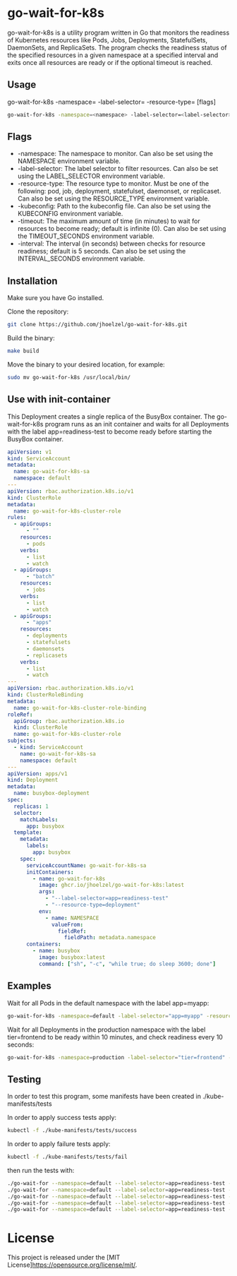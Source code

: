 # go-wait-for-k8s
go-wait-for-k8s is a utility program written in Go that monitors the readiness of Kubernetes resources like Pods, Jobs, Deployments, StatefulSets, DaemonSets, and ReplicaSets. The program checks the readiness status of the specified resources in a given namespace at a specified interval and exits once all resources are ready or if the optional timeout is reached.

## Usage
go-wait-for-k8s -namespace=<namespace> -label-selector=<label-selector> -resource-type=<resource-type> [flags]

```sh
go-wait-for-k8s -namespace=<namespace> -label-selector=<label-selector> -resource-type=<resource-type> [flags]
```

## Flags
* -namespace: The namespace to monitor. Can also be set using the NAMESPACE environment variable.
* -label-selector: The label selector to filter resources. Can also be set using the LABEL_SELECTOR environment variable.
* -resource-type: The resource type to monitor. Must be one of the following: pod, job, deployment, statefulset, daemonset, or replicaset. Can also be set using the RESOURCE_TYPE environment variable.
* -kubeconfig: Path to the kubeconfig file. Can also be set using the KUBECONFIG environment variable.
* -timeout: The maximum amount of time (in minutes) to wait for resources to become ready; default is infinite (0). Can also be set using the TIMEOUT_SECONDS environment variable.
* -interval: The interval (in seconds) between checks for resource readiness; default is 5 seconds. Can also be set using the INTERVAL_SECONDS environment variable.

## Installation
Make sure you have Go installed.

Clone the repository:

```sh
git clone https://github.com/jhoelzel/go-wait-for-k8s.git
```

Build the binary:

```sh
make build
```

Move the binary to your desired location, for example:

```sh
sudo mv go-wait-for-k8s /usr/local/bin/
```

## Use with init-container

This Deployment creates a single replica of the BusyBox container. The go-wait-for-k8s program runs as an init container and waits for all Deployments with the label app=readiness-test to become ready before starting the BusyBox container.

```yaml
apiVersion: v1
kind: ServiceAccount
metadata:
  name: go-wait-for-k8s-sa
  namespace: default
---
apiVersion: rbac.authorization.k8s.io/v1
kind: ClusterRole
metadata:
  name: go-wait-for-k8s-cluster-role
rules:
  - apiGroups:
      - ""
    resources:
      - pods
    verbs:
      - list
      - watch
  - apiGroups:
      - "batch"
    resources:
      - jobs
    verbs:
      - list
      - watch
  - apiGroups:
      - "apps"
    resources:
      - deployments
      - statefulsets
      - daemonsets
      - replicasets
    verbs:
      - list
      - watch
---
apiVersion: rbac.authorization.k8s.io/v1
kind: ClusterRoleBinding
metadata:
  name: go-wait-for-k8s-cluster-role-binding
roleRef:
  apiGroup: rbac.authorization.k8s.io
  kind: ClusterRole
  name: go-wait-for-k8s-cluster-role
subjects:
  - kind: ServiceAccount
    name: go-wait-for-k8s-sa
    namespace: default
---
apiVersion: apps/v1
kind: Deployment
metadata:
  name: busybox-deployment
spec:
  replicas: 1
  selector:
    matchLabels:
      app: busybox
  template:
    metadata:
      labels:
        app: busybox
    spec:
      serviceAccountName: go-wait-for-k8s-sa
      initContainers:
        - name: go-wait-for-k8s
          image: ghcr.io/jhoelzel/go-wait-for-k8s:latest
          args:
            - "--label-selector=app=readiness-test"
            - "--resource-type=deployment"
          env:
            - name: NAMESPACE
              valueFrom:
                fieldRef:
                  fieldPath: metadata.namespace
      containers:
        - name: busybox
          image: busybox:latest
          command: ["sh", "-c", "while true; do sleep 3600; done"]

```

## Examples

Wait for all Pods in the default namespace with the label app=myapp:

```sh
go-wait-for-k8s -namespace=default -label-selector="app=myapp" -resource-type=pod
```

Wait for all Deployments in the production namespace with the label tier=frontend to be ready within 10 minutes, and check readiness every 10 seconds:

```sh
go-wait-for-k8s -namespace=production -label-selector="tier=frontend" -resource-type=deployment -timeout=10 -interval=10
```

## Testing

In order to test this program, some manifests have been created in ./kube-manifests/tests

In order to apply success tests apply:

```sh
kubectl -f ./kube-manifests/tests/success
```

In order to apply failure tests apply:

```sh
kubectl -f ./kube-manifests/tests/fail
```

then run the tests with:

```sh
./go-wait-for --namespace=default --label-selector=app=readiness-test --resource-type=deployment
./go-wait-for --namespace=default --label-selector=app=readiness-test --resource-type=job
./go-wait-for --namespace=default --label-selector=app=readiness-test --resource-type=statefulset
./go-wait-for --namespace=default --label-selector=app=readiness-test --resource-type=daemonset
./go-wait-for --namespace=default --label-selector=app=readiness-test --resource-type=replicaset
```


# License
This project is released under the [MIT License]<https://opensource.org/license/mit/>.


